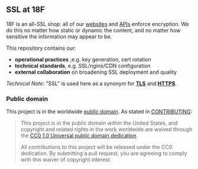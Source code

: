 ## SSL at 18F

18F is an all-SSL shop: all of our [websites](https://18f.gsa.gov/) and [APIs](https://github.com/18F/api-standards#always-use-https) enforce encryption. We do this no matter how static or dynamic the content, and no matter how sensitive the information may appear to be.

This repository contains our:

* **operational practices** ,e.g. key generation, cert rotation
* **technical standards**, e.g. SSL/nginx/CDN configuration
* **external collaboration** on broadening SSL deployment and quality

_Technical Note_: "SSL" is used here as a synonym for [**TLS**](http://en.wikipedia.org/wiki/Transport_Layer_Security) and [**HTTPS**](http://en.wikipedia.org/wiki/HTTP_Secure).


### Public domain

This project is in the worldwide [public domain](LICENSE.md). As stated in [CONTRIBUTING](CONTRIBUTING.md):

> This project is in the public domain within the United States, and copyright and related rights in the work worldwide are waived through the [CC0 1.0 Universal public domain dedication](https://creativecommons.org/publicdomain/zero/1.0/).
>
> All contributions to this project will be released under the CC0 dedication. By submitting a pull request, you are agreeing to comply with this waiver of copyright interest.